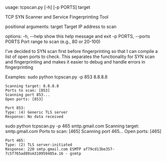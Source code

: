 usage: tcpscan.py [-h] [-p PORTS] target

TCP SYN Scanner and Service Fingerprinting Tool

positional arguments:
  target                Target IP address to scan

options:
  -h, --help            show this help message and exit
  -p PORTS, --ports PORTS
                        Port range to scan (e.g., 80 or 20-100)

I've decided to SYN scan first before fingerprinting so that I can compile a list of open ports to check. This separates the functionality for SYN scan and fingerprinting and makes it easier to debug and handle errors in fingerprinting


Examples:
sudo python tcpscan.py -p 853 8.8.8.8 

    Scanning target: 8.8.8.8
    Ports to scan: [853]
    Scanning port 853...
    Open ports: [853]

    Port 853:
    Type: (4) Generic TLS server
    Response: No data received

sudo python tcpscan.py -p 465 smtp.gmail.com 
    Scanning target: smtp.gmail.com
    Ports to scan: [465]
    Scanning port 465...
    Open ports: [465]

    Port 465:
    Type: (2) TLS server-initiated
    Response: 220 smtp.gmail.com ESMTP af79cd13be357-7c5f765ad89sm310959485a.16 - gsmtp